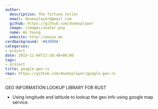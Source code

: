 ```yaml
---
author:
  description: The fortune teller
  email: doomsplayer@gmail.com
  github: https://github.com/doomsplayer
  image: /images/avatar.png
  name: Wu Young
  website: http://wooya.me
cardbackground: '#63899A'
categories:
- project
date: 2015-11-04T12:10:40+08:00
tags:
- project
title: google-geo-rs
repo: https://github.com/doomsplayer/google-geo-rs
---
```


GEO INFORMATION LOOKUP LIBRARY FOR RUST

* Using longitude and latitude to lookup the geo info using google map service.
